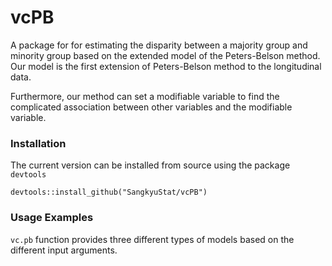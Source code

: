 # vcPB
A package for for estimating the disparity between a majority group and minority group based on the extended model of the Peters-Belson method. Our model is the first extension of Peters-Belson method to the longitudinal data. 

Furthermore, our method can set a modifiable variable to find the complicated association between other variables and the modifiable variable.

### Installation
The current version can be installed from source using the package `devtools`
```
devtools::install_github("SangkyuStat/vcPB")
```

### Usage Examples
`vc.pb` function provides three different types of models based on the different input arguments.


